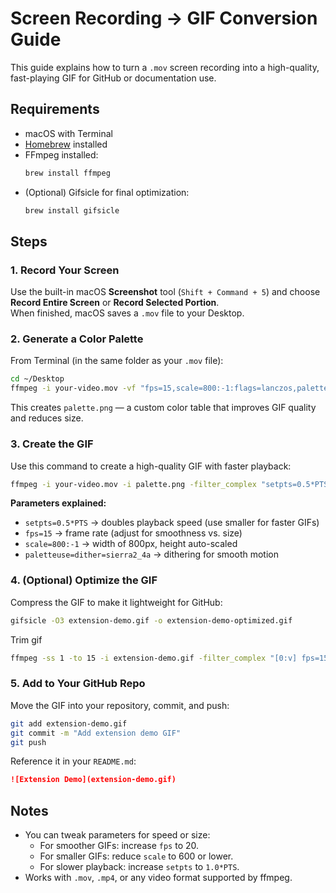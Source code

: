 # Screen Recording → GIF Conversion Guide

This guide explains how to turn a `.mov` screen recording into a high-quality, fast-playing GIF for GitHub or documentation use.

## Requirements

- macOS with Terminal
- [Homebrew](https://brew.sh) installed
- FFmpeg installed:
  ```bash
  brew install ffmpeg
  ```
- (Optional) Gifsicle for final optimization:
  ```bash
  brew install gifsicle
  ```

## Steps

### 1. Record Your Screen

Use the built-in macOS **Screenshot** tool (`Shift + Command + 5`) and choose **Record Entire Screen** or **Record Selected Portion**.  
When finished, macOS saves a `.mov` file to your Desktop.

### 2. Generate a Color Palette

From Terminal (in the same folder as your `.mov` file):

```bash
cd ~/Desktop
ffmpeg -i your-video.mov -vf "fps=15,scale=800:-1:flags=lanczos,palettegen" palette.png
```

This creates `palette.png` — a custom color table that improves GIF quality and reduces size.

### 3. Create the GIF

Use this command to create a high-quality GIF with faster playback:

```bash
ffmpeg -i your-video.mov -i palette.png -filter_complex "setpts=0.5*PTS,fps=15,scale=800:-1:flags=lanczos[x];[x][1:v]paletteuse=dither=sierra2_4a" extension-demo.gif
```

**Parameters explained:**

- `setpts=0.5*PTS` → doubles playback speed (use smaller for faster GIFs)
- `fps=15` → frame rate (adjust for smoothness vs. size)
- `scale=800:-1` → width of 800px, height auto-scaled
- `paletteuse=dither=sierra2_4a` → dithering for smooth motion

### 4. (Optional) Optimize the GIF

Compress the GIF to make it lightweight for GitHub:

```bash
gifsicle -O3 extension-demo.gif -o extension-demo-optimized.gif
```

Trim gif

```bash
ffmpeg -ss 1 -to 15 -i extension-demo.gif -filter_complex "[0:v] fps=15,split[s0][s1];[s0]palettegen[p];[s1][p]paletteuse" extension-demo-trimmed.gif
```

### 5. Add to Your GitHub Repo

Move the GIF into your repository, commit, and push:

```bash
git add extension-demo.gif
git commit -m "Add extension demo GIF"
git push
```

Reference it in your `README.md`:

```markdown
![Extension Demo](extension-demo.gif)
```

## Notes

- You can tweak parameters for speed or size:
  - For smoother GIFs: increase `fps` to 20.
  - For smaller GIFs: reduce `scale` to 600 or lower.
  - For slower playback: increase `setpts` to `1.0*PTS`.
- Works with `.mov`, `.mp4`, or any video format supported by ffmpeg.
